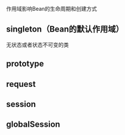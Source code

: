 作用域影响Bean的生命周期和创建方式

## singleton（Bean的默认作用域）

无状态或者状态不可变的类

## prototype



## request



## session



## globalSession